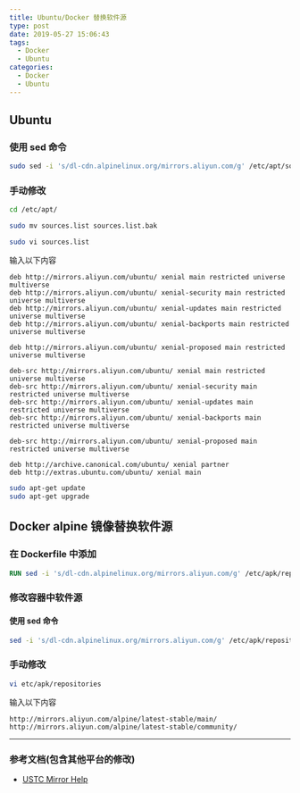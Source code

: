 ```yaml
---
title: Ubuntu/Docker 替换软件源
type: post
date: 2019-05-27 15:06:43
tags:
  - Docker
  - Ubuntu
categories:
  - Docker
  - Ubuntu
---
```



## Ubuntu

### 使用 sed 命令

```bash
sudo sed -i 's/dl-cdn.alpinelinux.org/mirrors.aliyun.com/g' /etc/apt/sources.list/
```

### 手动修改

```bash
cd /etc/apt/

sudo mv sources.list sources.list.bak

sudo vi sources.list
```

输入以下内容

```
deb http://mirrors.aliyun.com/ubuntu/ xenial main restricted universe multiverse
deb http://mirrors.aliyun.com/ubuntu/ xenial-security main restricted universe multiverse
deb http://mirrors.aliyun.com/ubuntu/ xenial-updates main restricted universe multiverse
deb http://mirrors.aliyun.com/ubuntu/ xenial-backports main restricted universe multiverse

deb http://mirrors.aliyun.com/ubuntu/ xenial-proposed main restricted universe multiverse

deb-src http://mirrors.aliyun.com/ubuntu/ xenial main restricted universe multiverse
deb-src http://mirrors.aliyun.com/ubuntu/ xenial-security main restricted universe multiverse
deb-src http://mirrors.aliyun.com/ubuntu/ xenial-updates main restricted universe multiverse
deb-src http://mirrors.aliyun.com/ubuntu/ xenial-backports main restricted universe multiverse

deb-src http://mirrors.aliyun.com/ubuntu/ xenial-proposed main restricted universe multiverse

deb http://archive.canonical.com/ubuntu/ xenial partner
deb http://extras.ubuntu.com/ubuntu/ xenial main
```

```bash
sudo apt-get update
sudo apt-get upgrade
```

## Docker alpine 镜像替换软件源

### 在 Dockerfile 中添加

```dockerfile
RUN sed -i 's/dl-cdn.alpinelinux.org/mirrors.aliyun.com/g' /etc/apk/repositories
```

### 修改容器中软件源

#### 使用 sed 命令

```bash
sed -i 's/dl-cdn.alpinelinux.org/mirrors.aliyun.com/g' /etc/apk/repositories
```

### 手动修改

```bash
vi etc/apk/repositories
```

输入以下内容

```
http://mirrors.aliyun.com/alpine/latest-stable/main/
http://mirrors.aliyun.com/alpine/latest-stable/community/
```

---

### 参考文档(包含其他平台的修改)

- [USTC Mirror Help](https://mirrors.ustc.edu.cn/help/)
